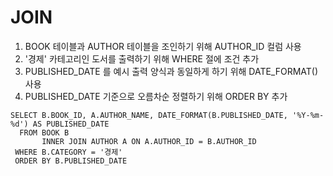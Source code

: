 # JOIN
1. BOOK 테이블과 AUTHOR 테이블을 조인하기 위해 AUTHOR_ID 컬럼 사용
2. '경제' 카테고리인 도서를 출력하기 위해 WHERE 절에 조건 추가
3. PUBLISHED_DATE 를 예시 출력 양식과 동일하게 하기 위해 DATE_FORMAT() 사용
4. PUBLISHED_DATE 기준으로 오름차순 정렬하기 위해 ORDER BY 추가


```mysql
SELECT B.BOOK_ID, A.AUTHOR_NAME, DATE_FORMAT(B.PUBLISHED_DATE, '%Y-%m-%d') AS PUBLISHED_DATE
  FROM BOOK B
       INNER JOIN AUTHOR A ON A.AUTHOR_ID = B.AUTHOR_ID
 WHERE B.CATEGORY = '경제'
 ORDER BY B.PUBLISHED_DATE 
 ```

